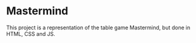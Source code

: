 # Mastermind
This project is a representation of the table game Mastermind, but done in HTML, CSS and JS.
